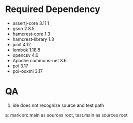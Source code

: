 # Required Dependency

- assertj-core 3.11.1
- gson 2.8.5
- hamcrest-core 1.3
- hamcrest-library 1.3
- junit 4.12
- lombok 1.18.8
- opencsv 4.0
- Apache commons-net 3.6
- poi 3.17
- poi-ooxml 3.17

# QA

1. ide does not recognize source and test path

a: mark src.main as sources root, test.main as sources root